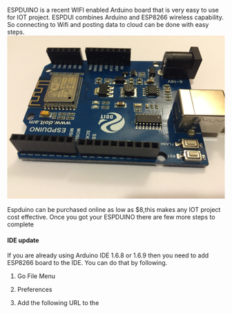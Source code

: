 ESPDUINO is a recent WIFI enabled Arduino board that is very easy to use for IOT project. ESPDUI combines Arduino and ESP8266 wireless capability. So connecting to Wifi and posting data to cloud can be done with easy steps. 
![alt tag](https://github.com/westboroughIOT/hello-wiot-club/blob/master/microcontrollers/ESPDuino/IMG_1137.JPG)

Espduino can be purchased online as low as $8,this makes any IOT project cost effective.
Once you got your ESPDUINO there are few more steps to complete

#### IDE update

If you are already using Arduino IDE 1.6.8 or 1.6.9 then you need to add ESP8266 board to the IDE. 
You can do that by following.

1. Go  File Menu

2. Preferences

3. Add the following URL to the  


